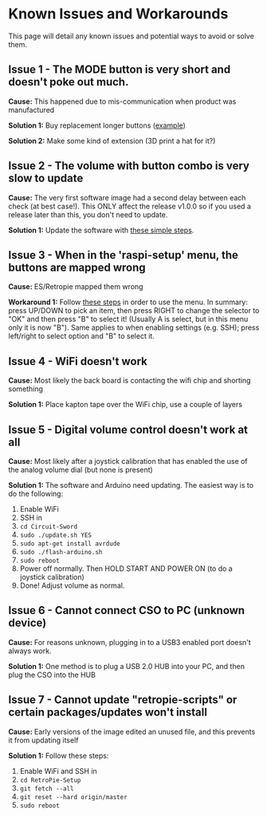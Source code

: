 # Known Issues and Workarounds
This page will detail any known issues and potential ways to avoid or solve them.

## Issue 1 - The MODE button is very short and doesn't poke out much.
**Cause:** This happened due to mis-communication when product was manufactured

**Solution 1:** Buy replacement longer buttons ([example](https://www.aliexpress.com/item/100Pcs-Tactile-Switch-Momentary-Tact-6x6x6-6-6-6mm-Middle-pin-2pins/32727102870.html))

**Solution 2:** Make some kind of extension (3D print a hat for it?)

## Issue 2 - The volume with button combo is very slow to update
**Cause:** The very first software image had a second delay between each check (at best case!). This ONLY affect the release v1.0.0 so if you used a release later than this, you don't need to update.

**Solution 1:** Update the software with [these simple steps](https://github.com/kiteretro/Circuit-Sword/wiki/Updating-the-Software-(running-on-Pi)).

## Issue 3 - When in the 'raspi-setup' menu, the buttons are mapped wrong
**Cause:** ES/Retropie mapped them wrong

**Workaround 1:** Follow [these steps](https://github.com/kiteretro/Circuit-Sword/wiki/Updating-the-Software-(running-on-Pi)#enable-ssh) in order to use the menu. In summary: press UP/DOWN to pick an item, then press RIGHT to change the selector to "OK" and then press "B" to select it! (Usually A is select, but in this menu only it is now "B"). Same applies to when enabling settings (e.g. SSH); press left/right to select option and "B" to select it.

## Issue 4 - WiFi doesn't work
**Cause:** Most likely the back board is contacting the wifi chip and shorting something

**Solution 1:** Place kapton tape over the WiFi chip, use a couple of layers

## Issue 5 - Digital volume control doesn't work at all
**Cause:** Most likely after a joystick calibration that has enabled the use of the analog volume dial (but none is present)

**Solution 1:** The software and Arduino need updating. The easiest way is to do the following:
1. Enable WiFi
2. SSH in
3. `cd Circuit-Sword`
4. `sudo ./update.sh YES`
5. `sudo apt-get install avrdude`
6. `sudo ./flash-arduino.sh`
7. `sudo reboot`
8. Power off normally. Then HOLD START AND POWER ON (to do a joystick calibration)
9. Done! Adjust volume as normal.

## Issue 6 - Cannot connect CSO to PC (unknown device)
**Cause:** For reasons unknown, plugging in to a USB3 enabled port doesn't always work.

**Solution 1:** One method is to plug a USB 2.0 HUB into your PC, and then plug the CSO into the HUB

## Issue 7 - Cannot update "retropie-scripts" or certain packages/updates won't install
**Cause:** Early versions of the image edited an unused file, and this prevents it from updating itself

**Solution 1:** Follow these steps:
1. Enable WiFi and SSH in
2. `cd RetroPie-Setup`
3. `git fetch --all`
4. `git reset --hard origin/master`
5. `sudo reboot`